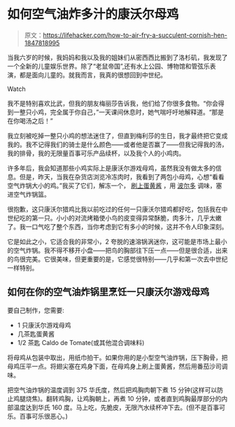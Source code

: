 # 如何空气油炸多汁的康沃尔母鸡

> 原文：<https://lifehacker.com/how-to-air-fry-a-succulent-cornish-hen-1847818995>

当我六岁的时候，我妈妈和我以及我的姐妹们从密西西比搬到了洛杉矶，我发现了一个全新的儿童娱乐世界。除了“老鼠帝国”,还有水上公园、博物馆和管弦乐表演，都是面向儿童的。就我而言，我真的很想回到中世纪。

Watch

我不是特别喜欢比武，但我的朋友梅丽莎告诉我，他们给了你很多食物。“你会得到一整只小鸡，完全属于你自己，”一天课间休息时，她气喘吁吁地解释道。“那是在你喝汤之后！”

我立刻被吃掉一整只小鸡的想法迷住了，但直到梅利莎的生日，我才最终把它变成我的。我不记得我们的骑士是什么颜色——或者他是否赢了——但我记得我的汤，我的排骨，我的无限量百事可乐产品续杯，以及我个人的小鸡肉。

许多年后，我会知道那些小鸡实际上是康沃尔游戏母鸡，虽然我没有做太多的信息。但是，昨天，当我在杂货店浏览冷冻肉时，我看到了两包小母鸡，心想“看看空气炸锅大小的鸡。”我买了它们，解冻一个， [刷上蛋黄酱](https://lifehacker.com/brush-your-chicken-with-mayo-before-roasting-it-1843608730) ，用 [波尔多](https://lifehacker.com/get-yourself-some-caldo-de-tomate-immediately-1844943389) 调味，塞进空气炸锅篮。

很抱歉，这只康沃尔猎鸡比我以前吃过的任何一只康沃尔猎鸡都好吃，包括我在中世纪吃的第一只。小小的对流烤箱使小鸟的皮变得异常酥脆，肉多汁，几乎太嫩了。我一口气吃了整个东西，当你考虑到它有多小的时候，这并不令人印象深刻。

它是如此之小，它适合我的非常小，2 夸脱的速溶锅涡迷你，这可能是市场上最小的空气炸锅。我不得不移开小盘——把鸟的胸部往下压一点——但是很合适，出来的鸟很完美。它很美味，但更重要的是，它感觉很特别——几乎和第一次去中世纪一样特别。

## 如何在你的空气油炸锅里烹饪一只康沃尔游戏母鸡

要自己制作，您需要:

*   1 只康沃尔游戏母鸡
*   几茶匙蛋黄酱
*   1/2 茶匙 Caldo de Tomate(或其他混合调味料)

将母鸡从包装中取出，用纸巾拍干。如果你用的是小型空气油炸锅，压下胸骨，把母鸡压平一点。将翅尖塞在鸡身下面，在母鸡身上刷上蛋黄酱，然后用番茄沙司调味。

把空气油炸锅的温度调到 375 华氏度，然后把鸡胸肉朝下煮 15 分钟(这样可以防止鸡腿烧焦)。翻转鸡胸，让鸡胸朝上，再煮 10 分钟，或者直到鸡胸最厚部分的内部温度达到华氏 160 度。马上吃，先脆皮，无限汽水续杯冲下去。(但不是百事可乐。百事可乐很恶心。)